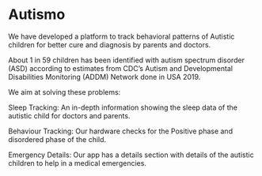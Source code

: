 # Autismo

We have developed a platform to track behavioral patterns of Autistic children for better cure and diagnosis by parents and doctors.


About 1 in 59 children has been identified with autism spectrum disorder (ASD) according to estimates from CDC’s Autism and Developmental Disabilities Monitoring (ADDM) Network done in USA 2019.

We aim at solving these problems:

Sleep Tracking: An in-depth information showing the sleep data of the autistic child for doctors and parents.

Behaviour Tracking: Our hardware checks for the Positive phase and disordered phase of the child.

Emergency Details: Our app has a details section with details of the autistic children to help in a medical emergencies. 

